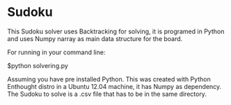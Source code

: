 Sudoku
======

This Sudoku solver uses Backtracking for solving, it is programed in Python and uses Numpy narray as main data structure for the board. 

For running in your command line:

$python solvering.py

Assuming you have pre installed Python. This was created with Python Enthought distro in a Ubuntu 12.04 machine, it has Numpy as dependency. The Sudoku to solve is a .csv file that has to be in the same directory. 
